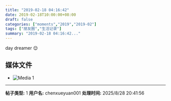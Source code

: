 ```yaml
---
title: "2019-02-18 04:16:42"
date: 2019-02-18T10:00:00+08:00
draft: false
categories: ["moments","2019","2019-02"]
tags: ["朋友圈","生活记录"]
summary: "2019-02-18 04:16:42..."
---
```


day dreamer 😌

## 媒体文件

- ![Media 1](/Moments/photos/2019-02-18/201902180416420.jpg)

---

**帖子类型:** 1
**用户名:** chenxueyuan001
**处理时间:** 2025/8/28 20:41:56